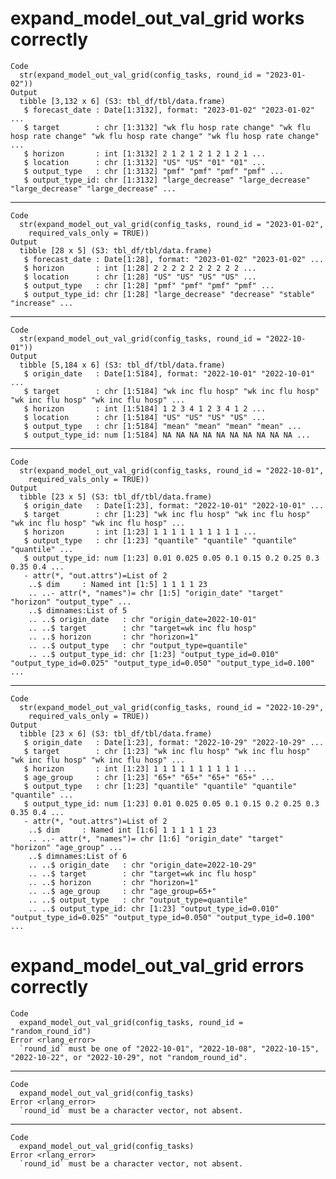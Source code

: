 # expand_model_out_val_grid works correctly

    Code
      str(expand_model_out_val_grid(config_tasks, round_id = "2023-01-02"))
    Output
      tibble [3,132 x 6] (S3: tbl_df/tbl/data.frame)
       $ forecast_date : Date[1:3132], format: "2023-01-02" "2023-01-02" ...
       $ target        : chr [1:3132] "wk flu hosp rate change" "wk flu hosp rate change" "wk flu hosp rate change" "wk flu hosp rate change" ...
       $ horizon       : int [1:3132] 2 1 2 1 2 1 2 1 2 1 ...
       $ location      : chr [1:3132] "US" "US" "01" "01" ...
       $ output_type   : chr [1:3132] "pmf" "pmf" "pmf" "pmf" ...
       $ output_type_id: chr [1:3132] "large_decrease" "large_decrease" "large_decrease" "large_decrease" ...

---

    Code
      str(expand_model_out_val_grid(config_tasks, round_id = "2023-01-02",
        required_vals_only = TRUE))
    Output
      tibble [28 x 5] (S3: tbl_df/tbl/data.frame)
       $ forecast_date : Date[1:28], format: "2023-01-02" "2023-01-02" ...
       $ horizon       : int [1:28] 2 2 2 2 2 2 2 2 2 2 ...
       $ location      : chr [1:28] "US" "US" "US" "US" ...
       $ output_type   : chr [1:28] "pmf" "pmf" "pmf" "pmf" ...
       $ output_type_id: chr [1:28] "large_decrease" "decrease" "stable" "increase" ...

---

    Code
      str(expand_model_out_val_grid(config_tasks, round_id = "2022-10-01"))
    Output
      tibble [5,184 x 6] (S3: tbl_df/tbl/data.frame)
       $ origin_date   : Date[1:5184], format: "2022-10-01" "2022-10-01" ...
       $ target        : chr [1:5184] "wk inc flu hosp" "wk inc flu hosp" "wk inc flu hosp" "wk inc flu hosp" ...
       $ horizon       : int [1:5184] 1 2 3 4 1 2 3 4 1 2 ...
       $ location      : chr [1:5184] "US" "US" "US" "US" ...
       $ output_type   : chr [1:5184] "mean" "mean" "mean" "mean" ...
       $ output_type_id: num [1:5184] NA NA NA NA NA NA NA NA NA NA ...

---

    Code
      str(expand_model_out_val_grid(config_tasks, round_id = "2022-10-01",
        required_vals_only = TRUE))
    Output
      tibble [23 x 5] (S3: tbl_df/tbl/data.frame)
       $ origin_date   : Date[1:23], format: "2022-10-01" "2022-10-01" ...
       $ target        : chr [1:23] "wk inc flu hosp" "wk inc flu hosp" "wk inc flu hosp" "wk inc flu hosp" ...
       $ horizon       : int [1:23] 1 1 1 1 1 1 1 1 1 1 ...
       $ output_type   : chr [1:23] "quantile" "quantile" "quantile" "quantile" ...
       $ output_type_id: num [1:23] 0.01 0.025 0.05 0.1 0.15 0.2 0.25 0.3 0.35 0.4 ...
       - attr(*, "out.attrs")=List of 2
        ..$ dim     : Named int [1:5] 1 1 1 1 23
        .. ..- attr(*, "names")= chr [1:5] "origin_date" "target" "horizon" "output_type" ...
        ..$ dimnames:List of 5
        .. ..$ origin_date   : chr "origin_date=2022-10-01"
        .. ..$ target        : chr "target=wk inc flu hosp"
        .. ..$ horizon       : chr "horizon=1"
        .. ..$ output_type   : chr "output_type=quantile"
        .. ..$ output_type_id: chr [1:23] "output_type_id=0.010" "output_type_id=0.025" "output_type_id=0.050" "output_type_id=0.100" ...

---

    Code
      str(expand_model_out_val_grid(config_tasks, round_id = "2022-10-29",
        required_vals_only = TRUE))
    Output
      tibble [23 x 6] (S3: tbl_df/tbl/data.frame)
       $ origin_date   : Date[1:23], format: "2022-10-29" "2022-10-29" ...
       $ target        : chr [1:23] "wk inc flu hosp" "wk inc flu hosp" "wk inc flu hosp" "wk inc flu hosp" ...
       $ horizon       : int [1:23] 1 1 1 1 1 1 1 1 1 1 ...
       $ age_group     : chr [1:23] "65+" "65+" "65+" "65+" ...
       $ output_type   : chr [1:23] "quantile" "quantile" "quantile" "quantile" ...
       $ output_type_id: num [1:23] 0.01 0.025 0.05 0.1 0.15 0.2 0.25 0.3 0.35 0.4 ...
       - attr(*, "out.attrs")=List of 2
        ..$ dim     : Named int [1:6] 1 1 1 1 1 23
        .. ..- attr(*, "names")= chr [1:6] "origin_date" "target" "horizon" "age_group" ...
        ..$ dimnames:List of 6
        .. ..$ origin_date   : chr "origin_date=2022-10-29"
        .. ..$ target        : chr "target=wk inc flu hosp"
        .. ..$ horizon       : chr "horizon=1"
        .. ..$ age_group     : chr "age_group=65+"
        .. ..$ output_type   : chr "output_type=quantile"
        .. ..$ output_type_id: chr [1:23] "output_type_id=0.010" "output_type_id=0.025" "output_type_id=0.050" "output_type_id=0.100" ...

# expand_model_out_val_grid errors correctly

    Code
      expand_model_out_val_grid(config_tasks, round_id = "random_round_id")
    Error <rlang_error>
      `round_id` must be one of "2022-10-01", "2022-10-08", "2022-10-15", "2022-10-22", or "2022-10-29", not "random_round_id".

---

    Code
      expand_model_out_val_grid(config_tasks)
    Error <rlang_error>
      `round_id` must be a character vector, not absent.

---

    Code
      expand_model_out_val_grid(config_tasks)
    Error <rlang_error>
      `round_id` must be a character vector, not absent.

